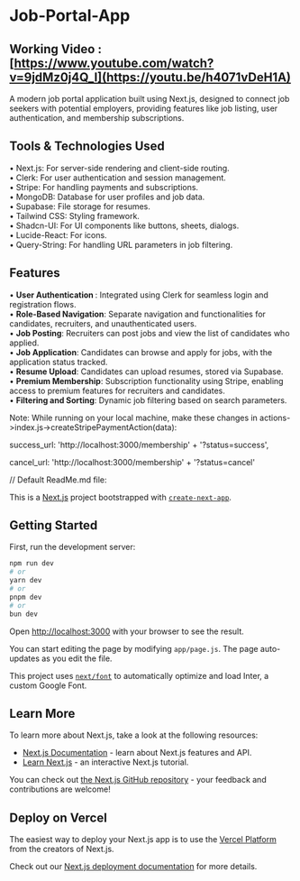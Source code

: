 # Job-Portal-App
## Working Video : [https://www.youtube.com/watch?v=9jdMz0j4Q_I](https://youtu.be/h4071vDeH1A)
A modern job portal application built using Next.js, designed to connect job seekers with potential employers, providing features like job listing, user authentication, and membership subscriptions.

## Tools & Technologies Used
• Next.js: For server-side rendering and client-side routing. <br>
• Clerk: For user authentication and session management.<br>
• Stripe: For handling payments and subscriptions.<br>
• MongoDB: Database for user profiles and job data.<br>
• Supabase: File storage for resumes.<br>
• Tailwind CSS: Styling framework.<br>
• Shadcn-UI: For UI components like buttons, sheets, dialogs.<br>
• Lucide-React: For icons.<br>
• Query-String: For handling URL parameters in job filtering.<br>

## Features
• <strong>User Authentication </strong>: Integrated using Clerk for seamless login and registration flows.<br>
• <strong>Role-Based Navigation</strong>: Separate navigation and functionalities for candidates, recruiters, and unauthenticated users.<br>
• <strong>Job Posting</strong>: Recruiters can post jobs and view the list of candidates who applied.<br>
• <strong>Job Application</strong>: Candidates can browse and apply for jobs, with the application status tracked.<br>
• <strong>Resume Upload</strong>: Candidates can upload resumes, stored via Supabase.<br>
• <strong>Premium Membership</strong>: Subscription functionality using Stripe, enabling access to premium features for recruiters and candidates.<br>
• <strong>Filtering and Sorting</strong>: Dynamic job filtering based on search parameters.<br>

Note: While running on your local machine, make these changes in actions->index.js->createStripePaymentAction(data):

success_url: 'http://localhost:3000/membership' + '?status=success',

cancel_url: 'http://localhost:3000/membership' + '?status=cancel'

// Default ReadMe.md file: 

This is a [Next.js](https://nextjs.org/) project bootstrapped with [`create-next-app`](https://github.com/vercel/next.js/tree/canary/packages/create-next-app).

## Getting Started

First, run the development server:

```bash
npm run dev
# or
yarn dev
# or
pnpm dev
# or
bun dev
```

Open [http://localhost:3000](http://localhost:3000) with your browser to see the result.

You can start editing the page by modifying `app/page.js`. The page auto-updates as you edit the file.

This project uses [`next/font`](https://nextjs.org/docs/basic-features/font-optimization) to automatically optimize and load Inter, a custom Google Font.

## Learn More

To learn more about Next.js, take a look at the following resources:

- [Next.js Documentation](https://nextjs.org/docs) - learn about Next.js features and API.
- [Learn Next.js](https://nextjs.org/learn) - an interactive Next.js tutorial.

You can check out [the Next.js GitHub repository](https://github.com/vercel/next.js/) - your feedback and contributions are welcome!

## Deploy on Vercel

The easiest way to deploy your Next.js app is to use the [Vercel Platform](https://vercel.com/new?utm_medium=default-template&filter=next.js&utm_source=create-next-app&utm_campaign=create-next-app-readme) from the creators of Next.js.

Check out our [Next.js deployment documentation](https://nextjs.org/docs/deployment) for more details.
